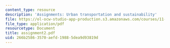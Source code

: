 ```yaml
---
content_type: resource
description: 'Assignments: Urban transportation and sustainability'
file: https://ol-ocw-studio-app-production.s3.amazonaws.com/courses/11-943j-urban-transportation-land-use-and-the-environment-spring-2002/266b25863570aefd19885dea9d93819d_assignment2.pdf
file_type: application/pdf
resourcetype: Document
title: assignment2.pdf
uid: 266b2586-3570-aefd-1988-5dea9d93819d
---
```

